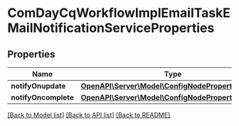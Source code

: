 # ComDayCqWorkflowImplEmailTaskEMailNotificationServiceProperties

## Properties
Name | Type | Description | Notes
------------ | ------------- | ------------- | -------------
**notifyOnupdate** | [**OpenAPI\Server\Model\ConfigNodePropertyBoolean**](ConfigNodePropertyBoolean.md) |  | [optional] 
**notifyOncomplete** | [**OpenAPI\Server\Model\ConfigNodePropertyBoolean**](ConfigNodePropertyBoolean.md) |  | [optional] 

[[Back to Model list]](../README.md#documentation-for-models) [[Back to API list]](../README.md#documentation-for-api-endpoints) [[Back to README]](../README.md)


